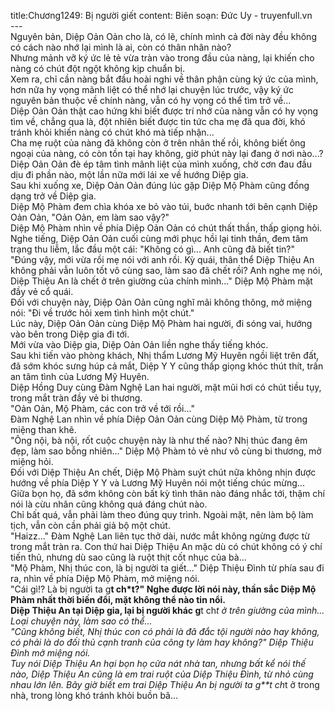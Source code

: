 title:Chương1249: Bị người giết
content:
Biên soạn: Đức Uy - truyenfull.vn<br>---<br>Nguyên bản, Diệp Oản Oản cho là, có lẽ, chính mình cả đời này đều không có cách nào nhớ lại mình là ai, còn có thân nhân nào?<br>Nhưng mảnh vỡ ký ức lẻ tẻ vừa tràn vào trong đầu của nàng, lại khiến cho nàng có chút đột ngột không kịp chuẩn bị.<br>Xem ra, chỉ cần nàng bắt đầu hoài nghi về thân phận cùng ký ức của mình, hơn nữa hy vọng mãnh liệt có thể nhớ lại chuyện lúc trước, vậy ký ức nguyên bản thuộc về chính nàng, vẫn có hy vọng có thể tìm trở về...<br>Diệp Oản Oản thật cao hứng khi biết được trí nhớ của nàng vẫn có hy vọng tìm về, chẳng qua là, đột nhiên biết được tin tức cha mẹ đã qua đời, khó tránh khỏi khiến nàng có chút khó mà tiếp nhận...<br>Cha mẹ ruột của nàng đã không còn ở trên nhân thế rồi, không biết ông ngoại của nàng, có còn tồn tại hay không, giờ phút này lại đang ở nơi nào...?<br>Diệp Oản Oản đè ép tâm tình mãnh liệt của mình xuống, chờ cơn đau đầu dịu đi phần nào, một lần nữa mới lái xe về hướng Diệp gia.<br>Sau khi xuống xe, Diệp Oản Oản đúng lúc gặp Diệp Mộ Phàm cũng đồng dạng trở về Diệp gia.<br>Diệp Mộ Phàm đem chìa khóa xe bỏ vào túi, buớc nhanh tới bên cạnh Diệp Oản Oản, "Oản Oản, em làm sao vậy?"<br>Diệp Mộ Phàm nhìn về phía Diệp Oản Oản có chút thất thần, thấp giọng hỏi.<br>Nghe tiếng, Diệp Oản Oản cuối cùng mới phục hồi lại tinh thần, đem tâm trạng thu liễm, lắc đầu một cái: "Không có gì... Anh cũng đã biết tin?"<br>"Đúng vậy, mới vừa rồi mẹ nói với anh rồi. Kỳ quái, thân thể Diệp Thiệu An không phải vẫn luôn tốt vô cùng sao, làm sao đã chết rồi? Anh nghe mẹ nói, Diệp Thiệu An là chết ở trên giường của chính mình..." Diệp Mộ Phàm mặt đầy vẻ cổ quái.<br>Đối với chuyện này, Diệp Oản Oản cũng nghĩ mãi không thông, mở miệng nói: "Đi về trước hỏi xem tình hình một chút."<br>Lúc này, Diệp Oản Oản cùng Diệp Mộ Phàm hai người, đi sóng vai, hướng vào bên trong Diệp gia đi tới.<br>Mới vừa vào Diệp gia, Diệp Oản Oản liền nghe thấy tiếng khóc.<br>Sau khi tiến vào phòng khách, Nhị thẩm Lương Mỹ Huyên ngồi liệt trên đất, đã sớm khóc sưng húp cả mắt, Diệp Y Y cũng thấp giọng khóc thút thít, trấn an tâm tình của Lương Mỹ Huyên.<br>Diệp Hồng Duy cùng Đàm Nghệ Lan hai người, mặt mũi hơi có chút tiều tụy, trong mắt tràn đầy vẻ bi thương.<br>"Oản Oản, Mộ Phàm, các con trở về tới rồi..."<br>Đàm Nghệ Lan nhìn về phía Diệp Oản Oản cùng Diệp Mộ Phàm, từ trong miệng than khẽ.<br>"Ông nội, bà nội, rốt cuộc chuyện này là như thế nào? Nhị thúc đang êm đẹp, làm sao bỗng nhiên..." Diệp Mộ Phàm tỏ vẻ như vô cùng bi thương, mở miệng hỏi.<br>Đối với Diệp Thiệu An chết, Diệp Mộ Phàm suýt chút nữa không nhịn được hướng về phía Diệp Y Y và Lương Mỹ Huyên nói một tiếng chúc mừng...<br>Giữa bọn họ, đã sớm không còn bất kỳ tình thân nào đáng nhắc tới, thậm chí nói là cừu nhân cũng không quá đáng chút nào.<br>Chỉ bất quá, vẫn phải làm theo đúng quy trình. Ngoài mặt, nên làm bộ làm tịch, vẫn còn cần phải giả bộ một chút.<br>"Haizz..." Đàm Nghệ Lan liên tục thở dài, nước mắt không ngừng được từ trong mắt tràn ra. Con thứ hai Diệp Thiệu An mặc dù có chút không có ý chí tiến thủ, nhưng dù sao cũng là ruột thịt cốt nhục của bà...<br>"Mộ Phàm, Nhị thúc con, là bị người ta giết..." Diệp Thiệu Đình từ phía sau đi ra, nhìn về phía Diệp Mộ Phàm, mở miệng nói.<br>"Cái gì!? Là bị người ta g**t ch*t?" Nghe được lời nói này, thần sắc Diệp Mộ Phàm nhất thời biến đổi, mặt không thể nào tin nổi.<br>Diệp Thiệu An tại Diệp gia, lại bị người khác g**t ch*t ở trên giường của mình...<br>Loại chuyện này, làm sao có thể...<br>"Cũng không biết, Nhị thúc con có phải là đã đắc tội người nào hay không, có phải là do đối thủ cạnh tranh của công ty làm hay không?" Diệp Thiệu Đình mở miệng nói.<br>Tuy nói Diệp Thiệu An hại bọn họ cửa nát nhà tan, nhưng bất kể nói thế nào, Diệp Thiệu An cũng là em trai ruột của Diệp Thiệu Đình, từ nhỏ cùng nhau lớn lên. Bây giờ biết em trai Diệp Thiệu An bị người ta g**t ch*t ở trong nhà, trong lòng khó tránh khỏi buồn bã...